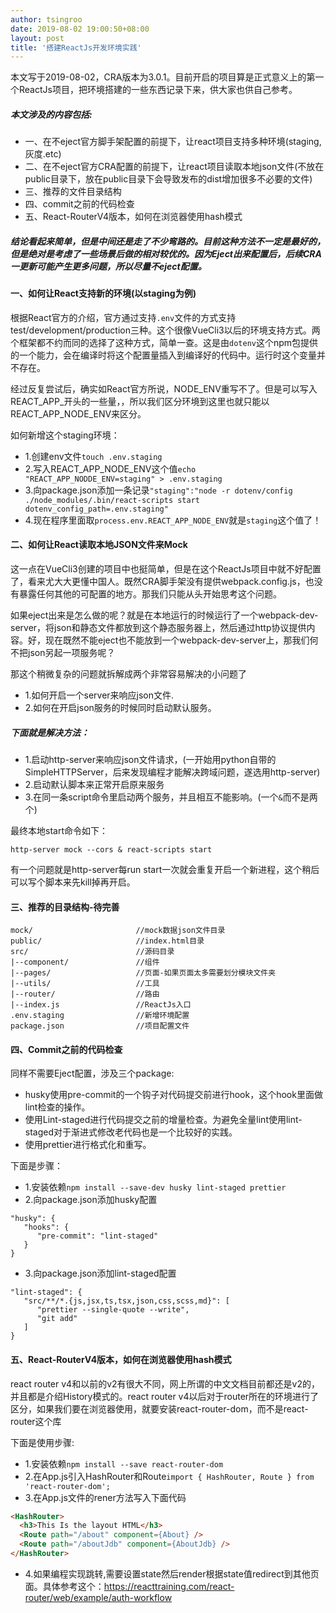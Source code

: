 ```yaml
---
author: tsingroo
date: 2019-08-02 19:00:50+08:00
layout: post
title: '搭建ReactJs开发环境实践'
---
```


本文写于2019-08-02，CRA版本为3.0.1。目前开启的项目算是正式意义上的第一个ReactJs项目，把环境搭建的一些东西记录下来，供大家也供自己参考。

##### 本文涉及的内容包括:
* 一、在不eject官方脚手架配置的前提下，让react项目支持多种环境(staging,灰度.etc)
* 二、在不eject官方CRA配置的前提下，让react项目读取本地json文件(不放在public目录下，放在public目录下会导致发布的dist增加很多不必要的文件)
* 三、推荐的文件目录结构
* 四、commit之前的代码检查
* 五、React-RouterV4版本，如何在浏览器使用hash模式


##### 结论看起来简单，但是中间还是走了不少弯路的。目前这种方法不一定是最好的，但是绝对是考虑了一些场景后做的相对较优的。因为Eject出来配置后，后续CRA一更新可能产生更多问题，所以尽量不eject配置。

#### 一、如何让React支持新的环境(以staging为例)

根据React官方的介绍，官方通过支持```.env```文件的方式支持test/development/production三种。这个很像VueCli3以后的环境支持方式。两个框架都不约而同的选择了这种方式，简单一查。这是由```dotenv```这个npm包提供的一个能力，会在编译时将这个配置量插入到编译好的代码中。运行时这个变量并不存在。

经过反复尝试后，确实如React官方所说，NODE_ENV重写不了。但是可以写入REACT_APP_开头的一些量，，所以我们区分环境到这里也就只能以REACT_APP_NODE_ENV来区分。

如何新增这个staging环境：
* 1.创建env文件```touch .env.staging```
* 2.写入REACT_APP_NODE_ENV这个值```echo "REACT_APP_NODDE_ENV=staging" > .env.staging```
* 3.向package.json添加一条记录```"staging":"node -r dotenv/config ./node_modules/.bin/react-scripts start dotenv_config_path=.env.staging"```
* 4.现在程序里面取```process.env.REACT_APP_NODE_ENV```就是```staging```这个值了！


#### 二、如何让React读取本地JSON文件来Mock

这一点在VueCli3创建的项目中也挺简单，但是在这个ReactJs项目中就不好配置了，看来尤大大更懂中国人。既然CRA脚手架没有提供webpack.config.js，也没有暴露任何其他的可配置的地方。那我们只能从头开始思考这个问题。

如果eject出来是怎么做的呢？就是在本地运行的时候运行了一个webpack-dev-server，将json和静态文件都放到这个静态服务器上，然后通过http协议提供内容。好，现在既然不能eject也不能放到一个webpack-dev-server上，那我们何不把json另起一项服务呢？

那这个稍微复杂的问题就拆解成两个非常容易解决的小问题了
* 1.如何开启一个server来响应json文件.
* 2.如何在开启json服务的时候同时启动默认服务。

##### 下面就是解决方法：
* 1.启动http-server来响应json文件请求，(一开始用python自带的SimpleHTTPServer，后来发现编程才能解决跨域问题，遂选用http-server)
* 2.启动默认脚本来正常开启原来服务
* 3.在同一条script命令里启动两个服务，并且相互不能影响。(一个```&```而不是两个)

最终本地start命令如下：
```
http-server mock --cors & react-scripts start
```

有一个问题就是http-server每run start一次就会重复开启一个新进程，这个稍后可以写个脚本来先kill掉再开启。


#### 三、推荐的目录结构-待完善
```
mock/                       //mock数据json文件目录
public/                     //index.html目录
src/                        //源码目录
|--component/               //组件
|--pages/                   //页面-如果页面太多需要划分模块文件夹
|--utils/                   //工具
|--router/                  //路由
|--index.js                 //ReactJs入口
.env.staging                //新增环境配置
package.json                //项目配置文件
```

#### 四、Commit之前的代码检查


同样不需要Eject配置，涉及三个package:
* husky使用pre-commit的一个钩子对代码提交前进行hook，这个hook里面做lint检查的操作。
* 使用Lint-staged进行代码提交之前的增量检查。为避免全量lint使用lint-staged对于渐进式修改老代码也是一个比较好的实践。
* 使用prettier进行格式化和重写。

下面是步骤：
* 1.安装依赖```npm install --save-dev husky lint-staged prettier```
* 2.向package.json添加husky配置
```
"husky": {
   "hooks": {
      "pre-commit": "lint-staged"
   }
}
```
* 3.向package.json添加lint-staged配置
```
"lint-staged": {
   "src/**/*.{js,jsx,ts,tsx,json,css,scss,md}": [
      "prettier --single-quote --write",
      "git add"
   ]
}
```

#### 五、React-RouterV4版本，如何在浏览器使用hash模式

react router v4和以前的v2有很大不同，网上所谓的中文文档目前都还是v2的，并且都是介绍History模式的。react router v4以后对于router所在的环境进行了区分，如果我们要在浏览器使用，就要安装react-router-dom，而不是react-router这个库

下面是使用步骤:
* 1.安装依赖```npm install --save react-router-dom```
* 2.在App.js引入HashRouter和Route```import { HashRouter, Route } from 'react-router-dom';```
* 3.在App.js文件的rener方法写入下面代码
```HTML
<HashRouter>
  <h3>This Is the layout HTML</h3>
  <Route path="/about" component={About} />
  <Route path="/aboutJdb" component={AboutJdb} />
</HashRouter>
```
* 4.如果编程实现跳转,需要设置state然后render根据state值redirect到其他页面。具体参考这个：https://reacttraining.com/react-router/web/example/auth-workflow
